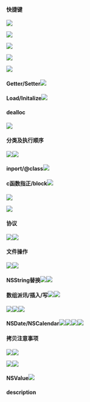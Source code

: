 #### 快捷键

![](/assets/Snip20161216_6.png)

![](/assets/Snip20170301_4.png)

![](/assets/Snip20170301_5.png)

![](/assets/Snip20170301_8.png)

![](/assets/Snip20170303_3.png)

#### 

#### Getter/Setter![](/assets/Snip20170330_25.png)

#### Load/Initalize![](/assets/Snip20170330_26.png)



#### dealloc

![](/assets/Snip20170330_24.png)



#### 分类及执行顺序

![](/assets/Snip20170331_32.png)![](/assets/Snip20170331_31.png)

#### inport/@class![](/assets/Snip20170331_29.png)

#### c函数指正/block![](/assets/Snip20170331_35.png)

![](/assets/Snip20170331_33.png)

![](/assets/Snip20170331_34.png)



#### 协议

![](/assets/Snip20170331_36.png)![](/assets/Snip20170331_37.png)



#### 文件操作

![](/assets/Snip20170331_38.png)![](/assets/Snip20170331_39.png)



#### NSString替换![](/assets/Snip20170331_40.png)![](/assets/Snip20170401_53.png)

#### 数组派讯/插入/写![](/assets/Snip20170331_42.png)![](/assets/Snip20170331_43.png)

![](/assets/Snip20170331_44.png)![](/assets/Snip20170331_41.png)![](/assets/Snip20170331_45.png)



#### NSDate/NSCalendar![](/assets/Snip20170331_47.png)![](/assets/Snip20170331_48.png)![](/assets/Snip20170401_51.png)![](/assets/Snip20170401_52.png)

#### 拷贝注意事项

![](/assets/Snip20170401_56.png)![](/assets/Snip20170401_59.png)

![](/assets/Snip20170401_57.png)![](/assets/Snip20170401_58.png)

#### NSValue![](/assets/Snip20170331_46.png)

#### description











